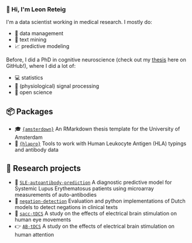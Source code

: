 ### 👋 Hi, I'm Leon Reteig 

I'm a data scientist working in medical research. I mostly do:

- :minidisc: data management
- :orange_book: text mining 
- :chart_with_upwards_trend: predictive modeling
 
Before, I did a PhD in cognitive neuroscience (check out my [thesis](https://github.com/lcreteig/thesis) here on GitHub!), where I did a lot of:

- :computer: statistics 
- :signal_strength: (physiological) signal processing
- :book: open science

## :package: Packages

- :mortar_board: [`{amsterdown}`](https://github.com/lcreteig/amsterdown) An RMarkdown thesis template for the University of Amsterdam
- :dna: [`{hlapro}`](https://github.com/lcreteig/hlapro) Tools to work with Human Leukocyte Antigen (HLA) typings and antibody data

## :microscope: Research projects

- :wolf: [`SLE-autoantibody-prediction`](https://github.com/umcu/SLE-autoantibody-prediction) A diagnostic predictive model for Systemic Lupus Erythematosus patients using microarray measurements of auto-antibodies
- :no_entry_sign: [`negation-detection`](https://github.com/umcu/negation-detection) Evaluation and python implementations of Dutch models to detect negations in clinical texts
- :eyes: [`sacc-tDCS`](https://github.com/lcreteig/sacc-tDCS) A study on the effects of electrical brain stimulation on human eye movements
- :point_right: [`AB-tDCS`](https://github.com/lcreteig/AB-tDCS) A study on the effects of electrical brain stimulation on human attention
